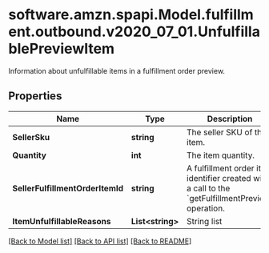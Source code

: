 # software.amzn.spapi.Model.fulfillment.outbound.v2020_07_01.UnfulfillablePreviewItem
Information about unfulfillable items in a fulfillment order preview.

## Properties

Name | Type | Description | Notes
------------ | ------------- | ------------- | -------------
**SellerSku** | **string** | The seller SKU of the item. | 
**Quantity** | **int** | The item quantity. | 
**SellerFulfillmentOrderItemId** | **string** | A fulfillment order item identifier created with a call to the &#x60;getFulfillmentPreview&#x60; operation. | 
**ItemUnfulfillableReasons** | **List&lt;string&gt;** | String list | [optional] 

[[Back to Model list]](../README.md#documentation-for-models) [[Back to API list]](../README.md#documentation-for-api-endpoints) [[Back to README]](../README.md)


